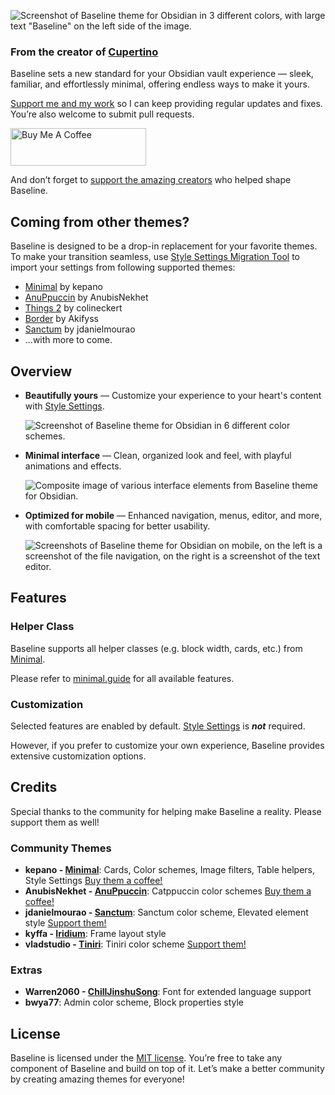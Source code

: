![Screenshot of Baseline theme for Obsidian in 3 different colors, with large text "Baseline" on the left side of the image.](img/hero.png)

### From the creator of [Cupertino](https://github.com/aaaaalexis/obsidian-cupertino/)

Baseline sets a new standard for your Obsidian vault experience — sleek, familiar, and effortlessly minimal, offering endless ways to make it yours.

[Support me and my work](https://www.buymeacoffee.com/sevenaxis) so I can keep providing regular updates and fixes. You’re also welcome to submit pull requests.

<a href="https://www.buymeacoffee.com/sevenaxis" target="_blank"><img src="https://cdn.buymeacoffee.com/buttons/v2/default-violet.png" alt="Buy Me A Coffee" style="height: 60px !important;width: 217px !important;" ></a>

And don’t forget to [support the amazing creators](#credits) who helped shape Baseline.

## Coming from other themes?

Baseline is designed to be a drop-in replacement for your favorite themes. To make your transition seamless, use [Style Settings Migration Tool](https://aaaaalexis.github.io/obsidian-baseline/) to import your settings from following supported themes:

- [Minimal](https://github.com/kepano/obsidian-minimal/) by kepano
- [AnuPpuccin](https://github.com/AnubisNekhet/AnuPpuccin/) by AnubisNekhet
- [Things 2](https://github.com/colineckert/obsidian-things/) by colineckert
- [Border](https://github.com/Akifyss/obsidian-border/) by Akifyss
- [Sanctum](https://github.com/jdanielmourao/obsidian-sanctum/) by jdanielmourao
- ...with more to come.

## Overview

- **Beautifully yours** — Customize your experience to your heart's content with [Style Settings](https://github.com/mgmeyers/obsidian-style-settings).

  ![Screenshot of Baseline theme for Obsidian in 6 different color schemes.](img/colors.png)

- **Minimal interface** — Clean, organized look and feel, with playful animations and effects.

  ![Composite image of various interface elements from Baseline theme for Obsidian.](img/elements.png)

- **Optimized for mobile** — Enhanced navigation, menus, editor, and more, with comfortable spacing for better usability.

  ![Screenshots of Baseline theme for Obsidian on mobile, on the left is a screenshot of the file navigation, on the right is a screenshot of the text editor.](img/mobile.png)

## Features

### Helper Class

Baseline supports all helper classes (e.g. block width, cards, etc.) from [Minimal](https://github.com/kepano/obsidian-minimal).

Please refer to [minimal.guide](https://minimal.guide) for all available features.

### Customization

Selected features are enabled by default. [Style Settings](https://github.com/mgmeyers/obsidian-style-settings) is **_not_** required.

However, if you prefer to customize your own experience, Baseline provides extensive customization options.

## Credits

Special thanks to the community for helping make Baseline a reality. Please support them as well!

### Community Themes

- **kepano - [Minimal](https://github.com/kepano/obsidian-minimal)**: Cards, Color schemes, Image filters, Table helpers, Style Settings [Buy them a coffee!](https://buymeacoffee.com/kepano)
- **AnubisNekhet - [AnuPpuccin](https://github.com/AnubisNekhet/AnuPpuccin/)**: Catppuccin color schemes [Buy them a coffee!](https://buymeacoffee.com/anubisnekhet)
- **jdanielmourao - [Sanctum](https://github.com/jdanielmourao/obsidian-sanctum)**: Sanctum color scheme, Elevated element style [Support them!](https://ko-fi.com/X8X56R5Q1)
- **kyffa - [Iridium](https://github.com/kyffa/Iridium)**: Frame layout style
- **vladstudio - [Tiniri](https://tiniri.vlad.studio/)**: Tiniri color scheme [Support them!](https://vlad.studio/signup/)

### Extras

- **Warren2060 - [ChillJinshuSong](https://github.com/Warren2060/ChillJinshuSong)**: Font for extended language support
- **bwya77**: Admin color scheme, Block properties style

## License

Baseline is licensed under the [MIT license](LICENSE). You’re free to take any component of Baseline and build on top of it.
Let’s make a better community by creating amazing themes for everyone!
